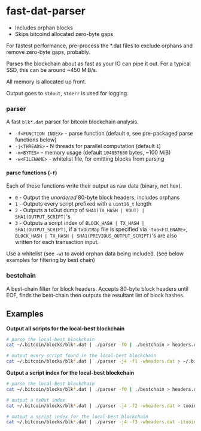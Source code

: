 # fast-dat-parser

* Includes orphan blocks
* Skips bitcoind allocated zero-byte gaps

For fastest performance, pre-process the *.dat files to exclude orphans and remove zero-byte gaps, probably.

Parses the blockchain about as fast as your IO can pipe it out.  For a typical SSD, this can be around ~450 MiB/s.

All memory is allocated up front.

Output goes to `stdout`, `stderr` is used for logging.


### parser

A fast `blk*.dat` parser for bitcoin blockchain analysis.

- `-f<FUNCTION INDEX>` - parse function (default `0`, see pre-packaged parse functions below)
- `-j<THREADS>` - N threads for parallel computation (default `1`)
- `-m<BYTES>` - memory usage (default `104857600` bytes, ~100 MiB)
- `-w<FILENAME>` - whitelist file, for omitting blocks from parsing


#### parse functions (`-f`)

Each of these functions write their output as raw data (binary, not hex).

- `0` - Output the *unordered* 80-byte block headers, includes orphans
- `1` - Outputs every script prefixed with a `uint16_t` length
- `2` - Outputs a txOut dump of `SHA1(TX_HASH | VOUT) | SHA1(OUTPUT_SCRIPT)`'s
- `3` - Outputs a script index of `BLOCK_HASH | TX_HASH | SHA1(OUTPUT_SCRIPT)`, if a `txOutMap` file is specified via `-txo<FILENAME>`, `BLOCK_HASH | TX_HASH | SHA1(PREVIOUS_OUTPUT_SCRIPT)`'s are also written for each transaction input.

Use a whitelist (see `-w`) to avoid orphan data being included. (see below examples for filtering by best chain)


### bestchain

A best-chain filter for block headers.
Accepts 80-byte block headers until EOF, finds the best-chain then outputs the resultant list of block hashes.


## Examples

**Output all scripts for the local-best blockchain**
``` bash
# parse the local-best blockchain
cat ~/.bitcoin/blocks/blk*.dat | ./parser -f0 | ./bestchain > headers.dat

# output every script found in the local-best blockchain
cat ~/.bitcoin/blocks/blk*.dat | ./parser -j4 -f1 -wheaders.dat > ~/.bitcoin/scripts.dat
```

**Output a script index for the local-best blockchain**
``` bash
# parse the local-best blockchain
cat ~/.bitcoin/blocks/blk*.dat | ./parser -f0 | ./bestchain > headers.dat

# output a txOut index
cat ~/.bitcoin/blocks/blk*.dat | ./parser -j4 -f2 -wheaders.dat > txoindex.dat

# output a script index for the local-best blockchain
cat ~/.bitcoin/blocks/blk*.dat | ./parser -j4 -f3 -wheaders.dat -itxoindex.dat > ~/.bitcoin/scripts.dat
```
